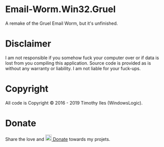 # Email-Worm.Win32.Gruel
A remake of the Gruel Email Worm, but it's unfinished.

# Disclaimer
I am not responsible if you somehow fuck your computer over or if data is lost from you compiling this application. Source code is provided as is without any warranty or liability. I am not liable for your fuck-ups.

# Copyright
All code is Copyright © 2016 - 2019 Timothy Iles (WindowsLogic).

# Donate
Share the love and <a href="https://paypal.me/windowslogic"><img width="20" height=auto alt="Doante" src="https://windowslogic.co.uk/img/donate.png"> Donate</a> towards my projets.
